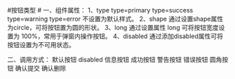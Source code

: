 #按钮类型 #
一、组件属性：
1、type
type=primary
type=success
type=warning
type=error
不设置为默认样式。
2、shape
通过设置shape属性为circle，可将按钮置为圆的形状。
3、long
通过设置属性 long 可将按钮宽度设置为 100%，常用于弹窗内操作按钮。
4、disabled
通过添加disabled属性可将按钮设置为不可用状态。

二、调用方式：
<app-button>默认按钮</app-button>
<app-button disabled>disabled</app-button>
<app-button type="primary">信息按钮</app-button>
<app-button type="success">成功按钮</app-button>
<app-button type="warning">警告按钮</app-button>
<app-button type="error">错误按钮</app-button>
<app-button type="primary" shape="circle">圆角按钮</app-button>
<app-button type="primary" shape="circle"></app-button>
<app-button type="success" long>确认提交</app-button>
<app-button type="error" long>确认删除</app-button>
